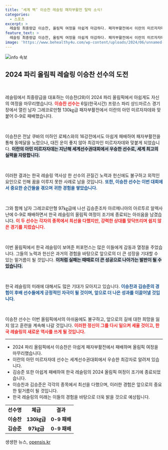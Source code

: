 ```yaml
---
title: ‘세계 벽’ 이승찬 레슬링 패자부활전 탈락 소식!
categories:
  - 스포츠
excerpt: >
  레슬링 최중량급 이승찬, 올림픽 여정을 아쉽게 마감하다. 패자부활전에서 이란의 미르자자데에게 완패하며 동메달 꿈이 좌절됐다. 한국 레슬링의 희망이었던 이승찬의 도전, 그 뒤에 숨겨진 이야기들이 궁금하다면 클릭하세요!
feature_text: >
  레슬링 최중량급 이승찬, 올림픽 여정을 아쉽게 마감하다. 패자부활전에서 이란의 미르자자데에게 완패하며 동메달 꿈이 좌절됐다. 한국 레슬링의 희망이었던 이승찬의 도전, 그 뒤에 숨겨진 이야기들이 궁금하다면 클릭하세요!
image: 'https://www.behealthy4u.com/wp-content/uploads/2024/06/unnamed-file.png'
---
```


<p><img src="https://www.behealthy4u.com/wp-content/uploads/2024/06/unnamed-file.png" alt="info 속보" /></p>

<h2 data-ke-size="size26">2024 파리 올림픽 레슬링 이승찬 선수의 도전</h2>

<p data-ke-size="size16">&nbsp;</p>

<p>레슬링에서 최중량급을 대표하는 이승찬(28)이 2024 파리 올림픽에서 아쉽게도 자신의 여정을 마무리했습니다. <b><span style="color: #ee2323;">이승찬 선수는</span></b> 6일(한국시간) 프랑스 파리 샹드마르스 경기장에서 열린 남자 그레코로만형 130㎏급 패자부활전에서 이란의 아민 미르자자데와 맞붙어 0-9로 패배했습니다. </p>

<p data-ke-size="size16">&nbsp;</p>

<p>이승찬은 전날 쿠바의 미하인 로페스와의 16강전에서도 아쉽게 패배하여 패자부활전을 통해 동메달을 노렸으나, 대진 운이 좋지 않아 최강자인 미르자자데와 맞붙게 되었습니다. <b><span style="background-color: #21538527;">이란의 아민 미르자자데는 지난해 세계선수권대회에서 우승한 선수로, 세계 최고의 실력을 자랑합니다.</span></b> </p>

<p data-ke-size="size16">&nbsp;</p>

<p>이러한 결과는 한국 레슬링 역사상 한 선수의 끈질긴 노력과 헌신에도 불구하고 외적인 요인으로 인해 꿈을 이루지 못한 사례로 남을 것입니다. <b><span style="color: #1a5490;">또한, 이승찬 선수는 이번 대회에서 중요한 순간들을 겪으며 귀한 경험을 쌓았습니다.</span></b> </p>

<p data-ke-size="size16">&nbsp;</p>

<p>그와 함께 남자 그레코로만형 97㎏급에 나선 김승준조차 아르메니아의 아르투르 알렉사냔에 0-9로 패배하면서 한국 레슬링의 올림픽 여정이 조기에 종료되는 아쉬움을 남겼습니다. <b><span style="color: #ee2323;">이 두 선수는 각자의 종목에서 최선을 다했지만, 강력한 상대를 맞닥뜨리며 쉽지 않은 경기를 치렀습니다.</span></b> </p>

<p data-ke-size="size16">&nbsp;</p>

<p>이번 올림픽에서 한국 레슬링이 보여준 퍼포먼스는 많은 이들에게 감동과 열정을 주었습니다. 그들의 노력과 헌신은 과거의 경험을 바탕으로 앞으로의 더 큰 성장을 기대할 수 있는 밑거름이 될 것입니다. <b><span style="background-color: #21538527;">이처럼 실패는 때때로 더 큰 성공으로 나아가는 발판이 될 수 있습니다.</span></b> </p>

<p data-ke-size="size16">&nbsp;</p>

<p>한국 레슬링의 미래에 대해서도 많은 기대가 모아지고 있습니다. <b><span style="color: #1a5490;">이승찬과 김승준의 경험이 후배 선수들에게 긍정적인 자극이 될 것이며, 앞으로 더 나은 성과를 이끌어낼 것입니다.</span></b> </p>

<p data-ke-size="size16">&nbsp;</p>

<p>이승찬 선수는 이번 올림픽에서의 아쉬움에도 불구하고, 앞으로의 길에 대한 희망을 잃지 않고 훈련을 계속해 나갈 것입니다. <b><span style="color: #ee2323;">이러한 정신이 그를 다시 일으켜 세울 것이고, 한국 레슬링의 새로운 역사를 쓰게 될 것입니다.</span></b> </p>

<hr>

<ul>
<li>2024 파리 올림픽에서 이승찬은 아쉽게 패자부활전에서 패배하며 올림픽 여정을 마무리했습니다.</li>
<li>이란의 아민 미르자자데 선수는 세계선수권대회에서 우승한 최강자로 알려져 있습니다.</li>
<li>김승준 또한 아쉽게 패배하여 한국 레슬링의 2024 올림픽 여정이 조기에 종료되었습니다.</li>
<li>이승찬과 김승준은 각각의 종목에서 최선을 다했으며, 이러한 경험은 앞으로의 중요한 밑거름이 될 것입니다.</li>
<li>한국 레슬링의 미래는 이들의 경험을 바탕으로 더욱 밝을 것으로 예상됩니다.</li>
</ul>

<table style="border-collapse: collapse; width: 100%;">
<tr>
<td style="text-align: center; height: 17px;"><b>선수명</b></td>
<td style="text-align: center; height: 17px;"><b>체급</b></td>
<td style="text-align: center; height: 17px;"><b>결과</b></td>
</tr>
<tr>
<td style="text-align: center; height: 17px;"><b>이승찬</b></td>
<td style="text-align: center; height: 17px;"><b>130㎏급</b></td>
<td style="text-align: center; height: 17px;"><b>0-9 패배</b></td>
</tr>
<tr>
<td style="text-align: center; height: 17px;"><b>김승준</b></td>
<td style="text-align: center; height: 17px;"><b>97㎏급</b></td>
<td style="text-align: center; height: 17px;"><b>0-9 패배</b></td>
</tr>
</table>
생생한 뉴스, <a href="https://opensis.kr" rel="dofollow">opensis.kr</a>


